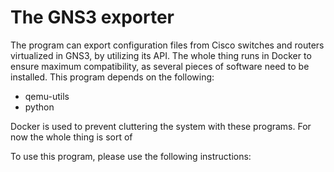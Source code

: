 # The GNS3 exporter

The program can export configuration files from Cisco switches and routers virtualized in GNS3, by utilizing its API. The whole thing runs in Docker to ensure maximum compatibility, as several pieces of software need to be installed. This program depends on the following:

- qemu-utils
- python

Docker is used to prevent cluttering the system with these programs.
For now the whole thing is sort of

To use this program, please use the following instructions:
